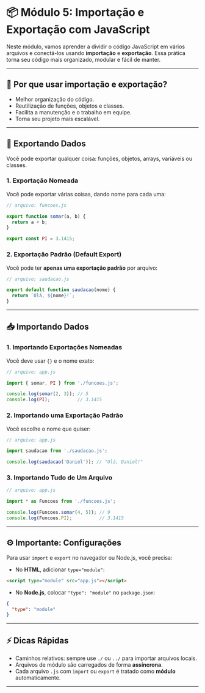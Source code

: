 # 📦 Módulo 5: Importação e Exportação com JavaScript

Neste módulo, vamos aprender a dividir o código JavaScript em vários arquivos e conectá-los usando **importação** e **exportação**. Essa prática torna seu código mais organizado, modular e fácil de manter.

---

## 🧠 Por que usar importação e exportação?

- Melhor organização do código.
- Reutilização de funções, objetos e classes.
- Facilita a manutenção e o trabalho em equipe.
- Torna seu projeto mais escalável.

---

## 🚚 Exportando Dados

Você pode exportar qualquer coisa: funções, objetos, arrays, variáveis ou classes.

### 1. Exportação Nomeada

Você pode exportar várias coisas, dando nome para cada uma:

```js
// arquivo: funcoes.js

export function somar(a, b) {
  return a + b;
}

export const PI = 3.1415;
```

### 2. Exportação Padrão (Default Export)

Você pode ter **apenas uma exportação padrão** por arquivo:

```js
// arquivo: saudacao.js

export default function saudacao(nome) {
  return `Olá, ${nome}!`;
}
```

---

## 📥 Importando Dados

### 1. Importando Exportações Nomeadas

Você deve usar `{}` e o nome exato:

```js
// arquivo: app.js

import { somar, PI } from './funcoes.js';

console.log(somar(2, 3)); // 5
console.log(PI);          // 3.1415
```

### 2. Importando uma Exportação Padrão

Você escolhe o nome que quiser:

```js
// arquivo: app.js

import saudacao from './saudacao.js';

console.log(saudacao('Daniel')); // "Olá, Daniel!"
```

### 3. Importando Tudo de Um Arquivo

```js
// arquivo: app.js

import * as Funcoes from './funcoes.js';

console.log(Funcoes.somar(4, 5)); // 9
console.log(Funcoes.PI);          // 3.1415
```

---

## ⚙️ Importante: Configurações

Para usar `import` e `export` no navegador ou Node.js, você precisa:

- No **HTML**, adicionar `type="module"`:

```html
<script type="module" src="app.js"></script>
```

- No **Node.js**, colocar `"type": "module"` no `package.json`:

```json
{
  "type": "module"
}
```

---

## ⚡ Dicas Rápidas

- Caminhos relativos: sempre use `./` ou `../` para importar arquivos locais.
- Arquivos de módulo são carregados de forma **assíncrona**.
- Cada arquivo `.js` com `import` ou `export` é tratado como **módulo** automaticamente.

---